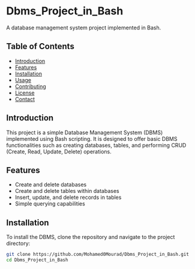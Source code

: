 # Dbms_Project_in_Bash

A database management system project implemented in Bash.

## Table of Contents
- [Introduction](#introduction)
- [Features](#features)
- [Installation](#installation)
- [Usage](#usage)
- [Contributing](#contributing)
- [License](#license)
- [Contact](#contact)

## Introduction

This project is a simple Database Management System (DBMS) implemented using Bash scripting. It is designed to offer basic DBMS functionalities such as creating databases, tables, and performing CRUD (Create, Read, Update, Delete) operations.

## Features

- Create and delete databases
- Create and delete tables within databases
- Insert, update, and delete records in tables
- Simple querying capabilities

## Installation

To install the DBMS, clone the repository and navigate to the project directory:

```sh
git clone https://github.com/Mohamed0Mourad/Dbms_Project_in_Bash.git
cd Dbms_Project_in_Bash
